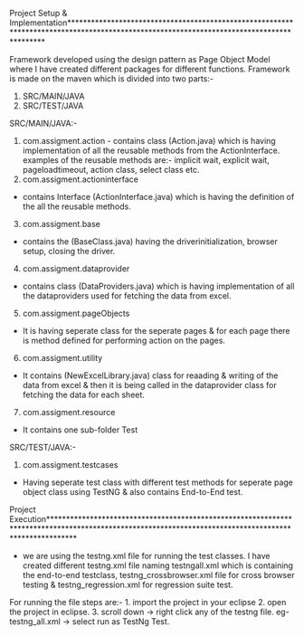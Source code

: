 Project Setup & Implementation*****************************************************************************************************************************************

Framework developed using the design pattern as Page Object Model where I have created different packages for different functions.
Framework is made on the maven which is divided into two parts:-
1. SRC/MAIN/JAVA
2. SRC/TEST/JAVA

SRC/MAIN/JAVA:-
 
  1. com.assigment.action 
    - contains class (Action.java) which is having implementation of all the reusable methods from the ActionInterface. examples of the reusable methods are:- implicit wait, explicit wait, pageloadtimeout, action class, select class etc.
  2. com.assigment.actioninterface
   - contains Interface (ActionInterface.java) which is having the definition of the all the reusable methods.
  3. com.assigment.base
   - contains the (BaseClass.java) having the driverinitialization, browser setup, closing the driver.
  4. com.assigment.dataprovider
   - contains class (DataProviders.java) which is having implementation of all the dataproviders used for fetching the data from excel.
  5. com.assigment.pageObjects
   - It is having seperate class for the seperate pages & for each page there is method defined for performing action on the pages.
  6. com.assigment.utility
   - It contains (NewExcelLibrary.java) class for reaading & writing of the data from excel & then it is being called in the dataprovider class for fetching the data for each sheet.
  7. com.assigment.resource
   - It contains one sub-folder Test

SRC/TEST/JAVA:-

1. com.assigment.testcases
  - Having seperate test class with different test methods for seperate page object class using TestNG & also contains End-to-End test.


Project Execution******************************************************************************************************************************************************

- we are using the testng.xml file for running the test classes. I have created different testng.xml file naming testngall.xml which is containing the end-to-end testclass, testng_crossbrowser.xml file for cross browser testing & testng_regression.xml for regression suite test.

For running the file steps are:-
    1. import the project in your eclipse
    2. open the project in eclipse.
    3. scroll down -> right click any of the testng file. eg- testng_all.xml -> select run as TestNg Test.
    


  

